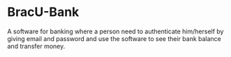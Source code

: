 # BracU-Bank
A software for banking where a person need to authenticate him/herself by giving email and password and use the software to see their bank balance and transfer money.
